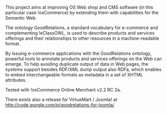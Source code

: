 This project aims at improving OS Web shop and CMS software (in this particular case !osCommerce) by extending them with capabilities for the Semantic Web.

The ontology GoodRelations, a standard vocabulary for e-commerce and complementing !eClassOWL, is used to describe products and services offerings and their relationships to other resources in a machine-readable format.

By issuing e-commerce applications with the GoodRelations ontology, powerful tools to annotate products and services offerings on the Web can emerge. To help avoiding duplicate output of data in Web pages, the systems support besides RDF/XML dump output also RDFa, which enables to embed interchangeable formats as metadata in a set of XHTML attributes.

Tested with !osCommerce Online Merchant v2.2 RC 2a.

There exists also a release for VirtueMart / Joomla! at http://code.google.com/p/goodrelations-for-joomla/